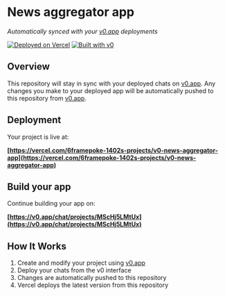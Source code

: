 # News aggregator app

*Automatically synced with your [v0.app](https://v0.app) deployments*

[![Deployed on Vercel](https://img.shields.io/badge/Deployed%20on-Vercel-black?style=for-the-badge&logo=vercel)](https://vercel.com/6framepoke-1402s-projects/v0-news-aggregator-app)
[![Built with v0](https://img.shields.io/badge/Built%20with-v0.app-black?style=for-the-badge)](https://v0.app/chat/projects/MScHj5LMtUx)

## Overview

This repository will stay in sync with your deployed chats on [v0.app](https://v0.app).
Any changes you make to your deployed app will be automatically pushed to this repository from [v0.app](https://v0.app).

## Deployment

Your project is live at:

**[https://vercel.com/6framepoke-1402s-projects/v0-news-aggregator-app](https://vercel.com/6framepoke-1402s-projects/v0-news-aggregator-app)**

## Build your app

Continue building your app on:

**[https://v0.app/chat/projects/MScHj5LMtUx](https://v0.app/chat/projects/MScHj5LMtUx)**

## How It Works

1. Create and modify your project using [v0.app](https://v0.app)
2. Deploy your chats from the v0 interface
3. Changes are automatically pushed to this repository
4. Vercel deploys the latest version from this repository